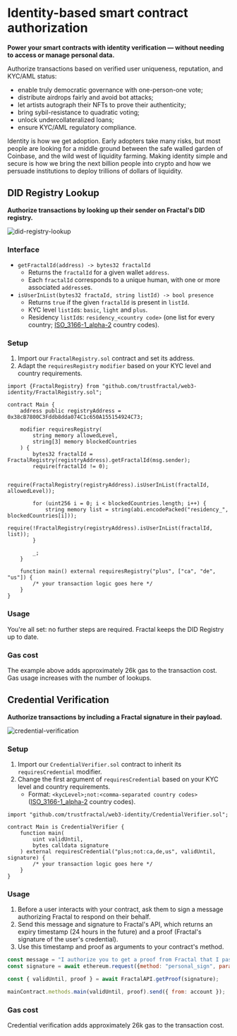 # Identity-based smart contract authorization

**Power your smart contracts with identity verification — without needing to access or manage personal data.**

Authorize transactions based on verified user uniqueness, reputation, and KYC/AML status:
* enable truly democratic governance with one-person-one vote;
* distribute airdrops fairly and avoid bot attacks;
* let artists autograph their NFTs to prove their authenticity;
* bring sybil-resistance to quadratic voting;
* unlock undercollateralized loans;
* ensure KYC/AML regulatory compliance.

Identity is how we get adoption. Early adopters take many risks, but most people are looking for a middle ground between the safe walled garden of Coinbase, and the wild west of liquidity farming. Making identity simple and secure is how we bring the next billion people into crypto and how we persuade institutions to deploy trillions of dollars of liquidity.

## DID Registry Lookup

**Authorize transactions by looking up their sender on Fractal's DID registry.**

![did-registry-lookup](https://user-images.githubusercontent.com/365821/166981861-3966c717-ffcc-4162-b6f0-5dd9e0ac4a76.png)

### Interface

* `getFractalId(address) -> bytes32 fractalId`
    * Returns the `fractalId` for a given wallet `address`.
    * Each `fractalId` corresponds to a unique human, with one or more associated `address`es.
* `isUserInList(bytes32 fractaId, string listId) -> bool presence`
    * Returns `true` if the given `fractalId` is present in `listId`.
    * KYC level `listId`s: `basic`, `light` and `plus`.
    * Residency `listId`s: `residency_<country code>` (one list for every country; [ISO_3166-1_alpha-2](https://en.wikipedia.org/wiki/ISO_3166-1_alpha-2) country codes).

### Setup

1. Import our `FractalRegistry.sol` contract and set its address.
1. Adapt the `requiresRegistry` `modifier` based on your KYC level and country requirements.

```solidity
import {FractalRegistry} from "github.com/trustfractal/web3-identity/FractalRegistry.sol";

contract Main {
    address public registryAddress = 0x38cB7800C3Fddb8dda074C1c650A155154924C73;

    modifier requiresRegistry(
        string memory allowedLevel,
        string[3] memory blockedCountries
    ) {
        bytes32 fractalId = FractalRegistry(registryAddress).getFractalId(msg.sender);
        require(fractalId != 0);
        
        require(FractalRegistry(registryAddress).isUserInList(fractalId, allowedLevel));

        for (uint256 i = 0; i < blockedCountries.length; i++) {
            string memory list = string(abi.encodePacked("residency_", blockedCountries[i]));
            require(!FractalRegistry(registryAddress).isUserInList(fractalId, list));
        }

        _;
    }

    function main() external requiresRegistry("plus", ["ca", "de", "us"]) {
        /* your transaction logic goes here */
    }
}
```

### Usage

You're all set: no further steps are required. Fractal keeps the DID Registry up to date.

### Gas cost

The example above adds approximately 26k gas to the transaction cost. Gas usage increases with the number of lookups.

## Credential Verification

**Authorize transactions by including a Fractal signature in their payload.**

![credential-verification](https://user-images.githubusercontent.com/365821/166981914-ed1d1888-9858-4989-8054-014a1937daae.png)

### Setup

1. Import our `CredentialVerifier.sol` contract to inherit its `requiresCredential` modifier.
1. Change the first argument of `requiresCredential` based on your KYC level and country requirements.
    * Format: `<kycLevel>;not:<comma-separated country codes>` ([ISO_3166-1_alpha-2](https://en.wikipedia.org/wiki/ISO_3166-1_alpha-2) country codes).

```solidity
import "github.com/trustfractal/web3-identity/CredentialVerifier.sol";

contract Main is CredentialVerifier {
    function main(
        uint validUntil,
        bytes calldata signature
    ) external requiresCredential("plus;not:ca,de,us", validUntil, signature) {
        /* your transaction logic goes here */
    }
}
```

### Usage

1. Before a user interacts with your contract, ask them to sign a message authorizing Fractal to respond on their behalf.
1. Send this message and signature to Fractal's API, which returns an expiry timestamp (24 hours in the future) and a proof (Fractal's signature of the user's credential).
1. Use this timestamp and proof as arguments to your contract's method.

```javascript
const message = "I authorize you to get a proof from Fractal that I passed KYC level plus, and am not a resident of the following countries: CA, DE, US";
const signature = await ethereum.request({method: "personal_sign", params: [message, account]});

const { validUntil, proof } = await FractalAPI.getProof(signature);

mainContract.methods.main(validUntil, proof).send({ from: account });
```

### Gas cost

Credential verification adds approximately 26k gas to the transaction cost.
